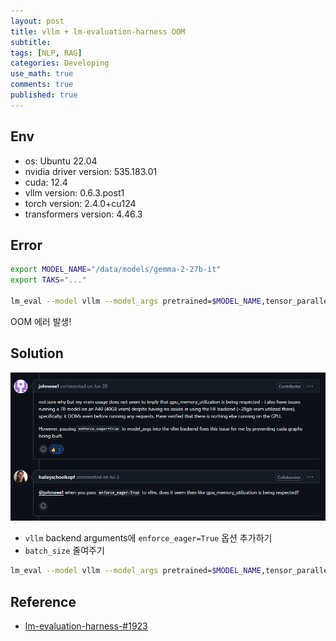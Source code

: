 ```yaml
---
layout: post
title: vllm + lm-evaluation-harness OOM
subtitle: 
tags: [NLP, RAG]
categories: Developing
use_math: true
comments: true
published: true
---
```


## Env

- os: Ubuntu 22.04
- nvidia driver version: 535.183.01
- cuda: 12.4
- vllm version: 0.6.3.post1
- torch version: 2.4.0+cu124
- transformers version: 4.46.3

## Error

```bash
export MODEL_NAME="/data/models/gemma-2-27b-it"
export TAKS="..."

lm_eval --model vllm --model_args pretrained=$MODEL_NAME,tensor_parallel_size=2,gpu_memory_utilization=0.7,dtype=bfloat16 --output_path "results/gemma2-27b-it" --batch_size 2 --tasks $TASK
```

OOM 에러 발생!

## Solution

![img](/img/lm-eval-oom.png)

- `vllm` backend arguments에 `enforce_eager=True` 옵션 추가하기
- `batch_size` 줄여주기

```bash
lm_eval --model vllm --model_args pretrained=$MODEL_NAME,tensor_parallel_size=2,gpu_memory_utilization=0.7,dtype=bfloat16,enforce_eager=True --output_path "results/gemma2-27b-it" --batch_size 2 --tasks $TASK
```


## Reference

- [lm-evaluation-harness-#1923](https://github.com/EleutherAI/lm-evaluation-harness/issues/1923)